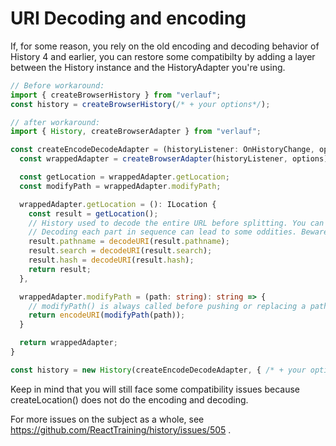 # URI Decoding and encoding

If, for some reason, you rely on the old encoding and decoding behavior of History 4 and earlier, you can restore some compatibilty by adding a layer between the History instance and the HistoryAdapter you're using.

```ts
// Before workaround:
import { createBrowserHistory } from "verlauf";
const history = createBrowserHistory(/* + your options*/);

// after workaround:
import { History, createBrowserAdapter } from "verlauf";

const createEncodeDecodeAdapter = (historyListener: OnHistoryChange, options: BrowserHistoryOptions) : HistoryAdapter => {
  const wrappedAdapter = createBrowserAdapter(historyListener, options);

  const getLocation = wrappedAdapter.getLocation;
  const modifyPath = wrappedAdapter.modifyPath;

  wrappedAdapter.getLocation = (): ILocation {
    const result = getLocation();
    // History used to decode the entire URL before splitting. You can do that here too, but you'd have to override getLocation() completely.
    // Decoding each part in sequence can lead to some oddities. Beware.
    result.pathname = decodeURI(result.pathname);
    result.search = decodeURI(result.search);
    result.hash = decodeURI(result.hash);
    return result;
  },

  wrappedAdapter.modifyPath = (path: string): string => {
    // modifyPath() is always called before pushing or replacing a path. It's also called by verlauf.createHref().
    return encodeURI(modifyPath(path));
  }

  return wrappedAdapter;
}

const history = new History(createEncodeDecodeAdapter, { /* + your options*/ });
```

Keep in mind that you will still face some compatibility issues because createLocation() does not do the encoding and decoding. 

For more issues on the subject as a whole, see https://github.com/ReactTraining/history/issues/505 .
